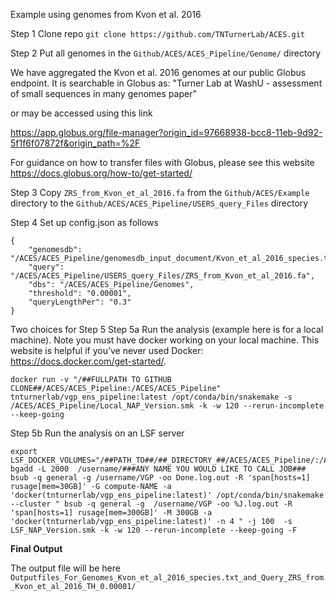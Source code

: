 Example using genomes from Kvon et al. 2016

Step 1 Clone repo
`git clone https://github.com/TNTurnerLab/ACES.git`

Step 2 Put all genomes in the `Github/ACES/ACES_Pipeline/Genome/` directory

We have aggregated the Kvon et al. 2016 genomes at our public Globus endpoint. It is searchable in Globus as:
"Turner Lab at WashU - assessment of small sequences in many genomes paper" 

or may be accessed using this link 

https://app.globus.org/file-manager?origin_id=97668938-bcc8-11eb-9d92-5f1f6f07872f&origin_path=%2F

For guidance on how to transfer files with Globus, please see this website https://docs.globus.org/how-to/get-started/

Step 3 Copy `ZRS_from_Kvon_et_al_2016.fa` from the `Github/ACES/Example` directory to the `Github/ACES/ACES_Pipeline/USERS_query_Files` directory

Step 4 Set up config.json as follows
```
{
    "genomesdb": "/ACES/ACES_Pipeline/genomesdb_input_document/Kvon_et_al_2016_species.txt",
    "query": "/ACES/ACES_Pipeline/USERS_query_Files/ZRS_from_Kvon_et_al_2016.fa",
    "dbs": "/ACES/ACES_Pipeline/Genomes",
    "threshold": "0.00001",
    "queryLengthPer": "0.3"
}
```

Two choices for Step 5
Step 5a Run the analysis (example here is for a local machine). Note you must have docker working on your local machine. This website is helpful if you’ve never used Docker: https://docs.docker.com/get-started/.

```
docker run -v "/##FULLPATH TO GITHUB CLONE##/ACES/ACES_Pipeline:/ACES/ACES_Pipeline" tnturnerlab/vgp_ens_pipeline:latest /opt/conda/bin/snakemake -s /ACES/ACES_Pipeline/Local_NAP_Version.smk -k -w 120 --rerun-incomplete --keep-going
```

Step 5b Run the analysis on an LSF server
```
export LSF_DOCKER_VOLUMES="/##PATH_TO##/##_DIRECTORY_##/ACES/ACES_Pipeline/:/ACES/ACES_Pipeline/"
bgadd -L 2000  /username/###ANY NAME YOU WOULD LIKE TO CALL JOB###
bsub -q general -g /username/VGP -oo Done.log.out -R 'span[hosts=1] rusage[mem=30GB]' -G compute-NAME -a 'docker(tnturnerlab/vgp_ens_pipeline:latest)' /opt/conda/bin/snakemake --cluster " bsub -q general -g  /username/VGP -oo %J.log.out -R 'span[hosts=1] rusage[mem=300GB]' -M 300GB -a 'docker(tnturnerlab/vgp_ens_pipeline:latest)' -n 4 " -j 100  -s LSF_NAP_Version.smk -k -w 120 --rerun-incomplete --keep-going -F
```

**Final Output**

The output file will be here `Outputfiles_For_Genomes_Kvon_et_al_2016_species.txt_and_Query_ZRS_from_Kvon_et_al_2016_TH_0.00001/`


